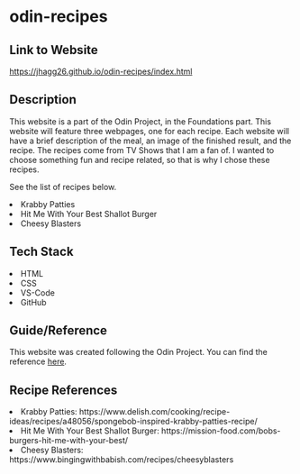 # odin-recipes


## Link to Website
https://jhagg26.github.io/odin-recipes/index.html

## Description
This website is a part of the Odin Project, in the Foundations part. This website will feature three webpages, one for each recipe. Each website will have a brief description of the meal, an image of the finished result, and the recipe. The recipes come from TV Shows that I am a fan of. I wanted to choose something fun and recipe related, so that is why I chose these recipes. 

See the list of recipes below.
<li>Krabby Patties</li>
<li>Hit Me With Your Best Shallot Burger</li>
<li>Cheesy Blasters</li>

## Tech Stack
<li>HTML</li>
<li>CSS</li>
<li>VS-Code</li>
<li>GitHub</li>

## Guide/Reference
This website was created following the Odin Project.
You can find the reference [here](https://www.theodinproject.com/lessons/foundations-recipes).

## Recipe References
<li>Krabby Patties: https://www.delish.com/cooking/recipe-ideas/recipes/a48056/spongebob-inspired-krabby-patties-recipe/</li>
<li>Hit Me With Your Best Shallot Burger: https://mission-food.com/bobs-burgers-hit-me-with-your-best/</li>
<li>Cheesy Blasters: https://www.bingingwithbabish.com/recipes/cheesyblasters</li>
